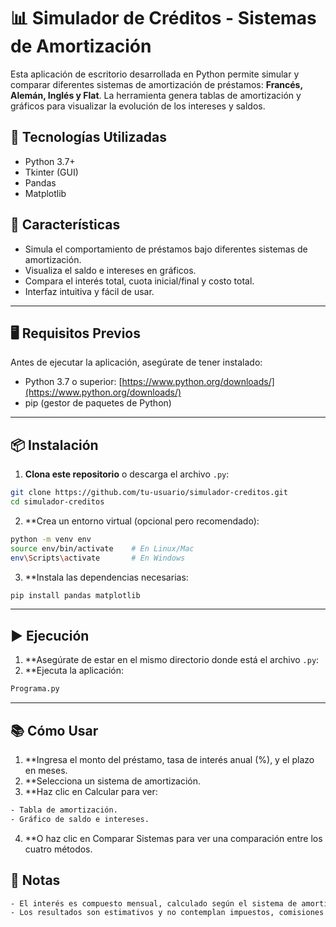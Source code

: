 # 📊 Simulador de Créditos - Sistemas de Amortización

Esta aplicación de escritorio desarrollada en Python permite simular y comparar diferentes sistemas de amortización de préstamos: **Francés, Alemán, Inglés y Flat**. La herramienta genera tablas de amortización y gráficos para visualizar la evolución de los intereses y saldos.

## 🧰 Tecnologías Utilizadas

- Python 3.7+
- Tkinter (GUI)
- Pandas
- Matplotlib

## 🚀 Características

- Simula el comportamiento de préstamos bajo diferentes sistemas de amortización.
- Visualiza el saldo e intereses en gráficos.
- Compara el interés total, cuota inicial/final y costo total.
- Interfaz intuitiva y fácil de usar.

---

## 🖥️ Requisitos Previos

Antes de ejecutar la aplicación, asegúrate de tener instalado:

- Python 3.7 o superior: [https://www.python.org/downloads/](https://www.python.org/downloads/)
- pip (gestor de paquetes de Python)

---

## 📦 Instalación

1. **Clona este repositorio** o descarga el archivo `.py`:
```bash
git clone https://github.com/tu-usuario/simulador-creditos.git
cd simulador-creditos
```
2. **Crea un entorno virtual (opcional pero recomendado):
```bash
python -m venv env
source env/bin/activate    # En Linux/Mac
env\Scripts\activate       # En Windows
```
3. **Instala las dependencias necesarias:
```bash
pip install pandas matplotlib
```

---

## ▶️ Ejecución

1. **Asegúrate de estar en el mismo directorio donde está el archivo `.py`:
2. **Ejecuta la aplicación:
```bash
Programa.py
```

---

## 📚 Cómo Usar

1. **Ingresa el monto del préstamo, tasa de interés anual (%), y el plazo en meses.
2. **Selecciona un sistema de amortización.
3. **Haz clic en Calcular para ver:
```bash
- Tabla de amortización.
- Gráfico de saldo e intereses.
```
4. **O haz clic en Comparar Sistemas para ver una comparación entre los cuatro métodos.

## 📝 Notas
```bash
- El interés es compuesto mensual, calculado según el sistema de amortización elegido.
- Los resultados son estimativos y no contemplan impuestos, comisiones u otros costos adicionales.
```
